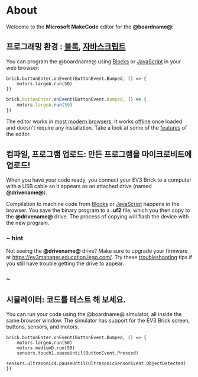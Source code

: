 # About

Welcome to the **Microsoft MakeCode** editor for the **@boardname@**!

## 프로그래밍 환경 : [블록](/blocks), [자바스크립트](/javascript)

You can program the @boardname@ using [Blocks](/blocks) or [JavaScript](/javascript) in your web browser:

```blocks
brick.buttonEnter.onEvent(ButtonEvent.Bumped, () => {
    motors.largeA.run(50)
})
```

```typescript
brick.buttonEnter.onEvent(ButtonEvent.Bumped, () => {
    motors.largeA.run(50)
})
```

The editor works in [most modern browsers](/browsers). It works [offline](/offline) once loaded and doesn't require any installation. Take a look at some of the [features](/about/editor-features) of the editor.

## 컴파일, 프로그램 업로드: 만든 프로그램을 마이크로비트에 업로드!

When you have your code ready, you connect your EV3 Brick to a computer with a USB cable so it appears as an attached drive (named **@drivename@**).

Compilation to machine code from [Blocks](/blocks) or [JavaScript](/javascript) happens in the browser. You save the binary program to a **.uf2** file, which you then copy to the **@drivename@** drive. The process of copying will flash the device with the new program.

### ~ hint

Not seeing the **@drivename@** drive? Make sure to upgrade your firmware at https://ev3manager.education.lego.com/. Try these [troubleshooting](/troubleshoot) tips if you still have trouble getting the drive to appear.

### ~

## 시뮬레이터: 코드를 테스트 해 보세요.

You can run your code using the @boardname@ simulator, all inside the same browser window. The simulator has support for the EV3 Brick screen, buttons, sensors, and motors.

```sim
brick.buttonEnter.onEvent(ButtonEvent.Bumped, () => {
    motors.largeA.run(50)
    motors.mediumD.run(50)
    sensors.touch1.pauseUntil(ButtonEvent.Pressed)
    sensors.ultrasonic4.pauseUntil(UltrasonicSensorEvent.ObjectDetected)
})
```